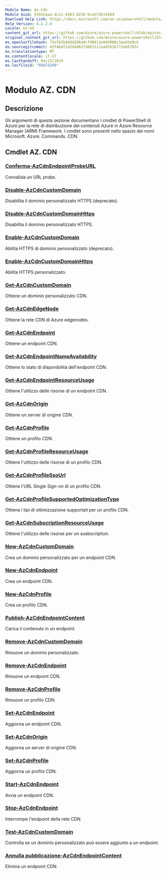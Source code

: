 ```yaml
---
Module Name: Az.Cdn
Module Guid: 91832aaa-dc11-4583-8239-bce5fd531604
Download Help Link: https://docs.microsoft.com/en-us/powershell/module/az.cdn
Help Version: 4.2.2.0
Locale: en-US
content_git_url: https://github.com/Azure/azure-powershell/blob/master/src/Cdn/Cdn/help/Az.Cdn.md
original_content_git_url: https://github.com/Azure/azure-powershell/blob/master/src/Cdn/Cdn/help/Az.Cdn.md
ms.openlocfilehash: 72efb5bdddd200a0cfd0811e04d900c3aed3e9cb
ms.sourcegitcommit: 43f4bdf2a59dd82fd881512aa9761bf72eb5703c
ms.translationtype: MT
ms.contentlocale: it-IT
ms.lasthandoff: 04/23/2019
ms.locfileid: "93673299"
---
```

# Modulo AZ. CDN
## Descrizione
Gli argomenti di questa sezione documentano i cmdlet di PowerShell di Azure per la rete di distribuzione dei contenuti Azure in Azure Resource Manager (ARM) Framework. I cmdlet sono presenti nello spazio dei nomi Microsoft. Azure. Commands. CDN.

## Cmdlet AZ. CDN
### [Conferma-AzCdnEndpointProbeURL](Confirm-AzCdnEndpointProbeURL.md)
Convalida un URL probe.

### [Disable-AzCdnCustomDomain](Disable-AzCdnCustomDomain.md)
Disabilita il dominio personalizzato HTTPS (deprecato).

### [Disable-AzCdnCustomDomainHttps](Disable-AzCdnCustomDomainHttps.md)
Disabilita il dominio personalizzato HTTPS.

### [Enable-AzCdnCustomDomain](Enable-AzCdnCustomDomain.md)
Abilita HTTPS di dominio personalizzato (deprecato).

### [Enable-AzCdnCustomDomainHttps](Enable-AzCdnCustomDomainHttps.md)
Abilita HTTPS personalizzato.

### [Get-AzCdnCustomDomain](Get-AzCdnCustomDomain.md)
Ottiene un dominio personalizzato CDN.

### [Get-AzCdnEdgeNode](Get-AzCdnEdgeNode.md)
Ottiene la rete CDN di Azure edgenodes.

### [Get-AzCdnEndpoint](Get-AzCdnEndpoint.md)
Ottiene un endpoint CDN.

### [Get-AzCdnEndpointNameAvailability](Get-AzCdnEndpointNameAvailability.md)
Ottiene lo stato di disponibilità dell'endpoint CDN.

### [Get-AzCdnEndpointResourceUsage](Get-AzCdnEndpointResourceUsage.md)
Ottiene l'utilizzo delle risorse di un endpoint CDN.

### [Get-AzCdnOrigin](Get-AzCdnOrigin.md)
Ottiene un server di origine CDN.

### [Get-AzCdnProfile](Get-AzCdnProfile.md)
Ottiene un profilo CDN.

### [Get-AzCdnProfileResourceUsage](Get-AzCdnProfileResourceUsage.md)
Ottiene l'utilizzo delle risorse di un profilo CDN.

### [Get-AzCdnProfileSsoUrl](Get-AzCdnProfileSsoUrl.md)
Ottiene l'URL Single Sign-on di un profilo CDN.

### [Get-AzCdnProfileSupportedOptimizationType](Get-AzCdnProfileSupportedOptimizationType.md)
Ottiene i tipi di ottimizzazione supportati per un profilo CDN.

### [Get-AzCdnSubscriptionResourceUsage](Get-AzCdnSubscriptionResourceUsage.md)
Ottiene l'utilizzo delle risorse per un susbscription.

### [New-AzCdnCustomDomain](New-AzCdnCustomDomain.md)
Crea un dominio personalizzato per un endpoint CDN.

### [New-AzCdnEndpoint](New-AzCdnEndpoint.md)
Crea un endpoint CDN.

### [New-AzCdnProfile](New-AzCdnProfile.md)
Crea un profilo CDN.

### [Publish-AzCdnEndpointContent](Publish-AzCdnEndpointContent.md)
Carica il contenuto in un endpoint.

### [Remove-AzCdnCustomDomain](Remove-AzCdnCustomDomain.md)
Rimuove un dominio personalizzato.

### [Remove-AzCdnEndpoint](Remove-AzCdnEndpoint.md)
Rimuove un endpoint CDN.

### [Remove-AzCdnProfile](Remove-AzCdnProfile.md)
Rimuove un profilo CDN.

### [Set-AzCdnEndpoint](Set-AzCdnEndpoint.md)
Aggiorna un endpoint CDN.

### [Set-AzCdnOrigin](Set-AzCdnOrigin.md)
Aggiorna un server di origine CDN.

### [Set-AzCdnProfile](Set-AzCdnProfile.md)
Aggiorna un profilo CDN.

### [Start-AzCdnEndpoint](Start-AzCdnEndpoint.md)
Avvia un endpoint CDN.

### [Stop-AzCdnEndpoint](Stop-AzCdnEndpoint.md)
Interrompe l'endpoint della rete CDN.

### [Test-AzCdnCustomDomain](Test-AzCdnCustomDomain.md)
Controlla se un dominio personalizzato può essere aggiunto a un endpoint.

### [Annulla pubblicazione-AzCdnEndpointContent](Unpublish-AzCdnEndpointContent.md)
Elimina un endpoint CDN.

